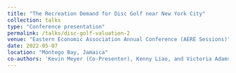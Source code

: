 ```yaml
---
title: "The Recreation Demand for Disc Golf near New York City"
collection: talks
type: "Conference presentation"
permalink: /talks/disc-golf-valuation-2
venue: "Eastern Economic Association Annual Conference (AERE Sessions)"
date: 2022-05-07
location: "Montego Bay, Jamaica"
co-authors: 'Kevin Meyer (Co-Presenter), Kenny Liao, and Victoria Adams'
---
```


